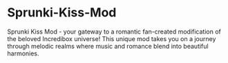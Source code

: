 # Sprunki-Kiss-Mod
Sprunki Kiss Mod - your gateway to a romantic fan-created modification of the beloved Incredibox universe! This unique mod takes you on a journey through melodic realms where music and romance blend into beautiful harmonies.
